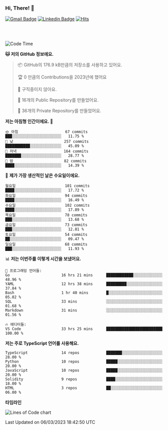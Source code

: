 ### Hi, There! 👋


[![Gmail Badge](https://img.shields.io/badge/-725psh@gmail.com-c14438?style=flat&logo=Gmail&logoColor=white&link=mailto:725psh@gmail.com)](mailto:725psh@gmail.com) 
[![Linkedin Badge](https://img.shields.io/badge/-soohanpark-0072b1?style=flat&logo=Linkedin&logoColor=white&link=https://www.linkedin.com/in/soohanpark/)](https://www.linkedin.com/in/soohanpark/) 
[![Hits](https://hits.seeyoufarm.com/api/count/incr/badge.svg?url=https%3A%2F%2Fgithub.com%2FSoohan-Park&count_bg=%23000000&title_bg=%23828282&icon=gradle.svg&icon_color=%23FFFFFF&title=Visited&edge_flat=false)](https://hits.seeyoufarm.com)  

<br />
<br />

<!--START_SECTION:waka-->
![Code Time](http://img.shields.io/badge/Code%20Time-635%20hrs%2047%20mins-blue)

**🐱 저의 GitHub 정보에요.** 

> 📦 GitHub의 176.9 kB만큼의 저장소를 사용하고 있어요. 
 > 
> 🏆 0 만큼의 Contributions을 2023년에 했어요
 > 
> 🚫 구직중이지 않아요.
 > 
> 📜 16개의 Public Repository를 만들었어요. 
 > 
> 🔑 36개의 Private Repository를 만들었어요. 
 > 
**저는 아침형 인간이에요. 🐤** 

```text
🌞 아침                     67 commits          ███░░░░░░░░░░░░░░░░░░░░░░   11.75 % 
🌆 낮　                     257 commits         ███████████░░░░░░░░░░░░░░   45.09 % 
🌃 저녁                     164 commits         ███████░░░░░░░░░░░░░░░░░░   28.77 % 
🌙 밤　                     82 commits          ████░░░░░░░░░░░░░░░░░░░░░   14.39 % 
```
📅 **제가 가장 생산적인 날은 수요일이에요.** 

```text
월요일                      101 commits         ████░░░░░░░░░░░░░░░░░░░░░   17.72 % 
화요일                      94 commits          ████░░░░░░░░░░░░░░░░░░░░░   16.49 % 
수요일                      102 commits         ████░░░░░░░░░░░░░░░░░░░░░   17.89 % 
목요일                      78 commits          ███░░░░░░░░░░░░░░░░░░░░░░   13.68 % 
금요일                      73 commits          ███░░░░░░░░░░░░░░░░░░░░░░   12.81 % 
토요일                      54 commits          ██░░░░░░░░░░░░░░░░░░░░░░░   09.47 % 
일요일                      68 commits          ███░░░░░░░░░░░░░░░░░░░░░░   11.93 % 
```


📊 **저는 이번주를 이렇게 시간을 보냈어요.** 

```text
💬 프로그래밍 언어들: 
Go                       16 hrs 21 mins      ████████████░░░░░░░░░░░░░   48.96 % 
YAML                     12 hrs 38 mins      █████████░░░░░░░░░░░░░░░░   37.84 % 
Bash                     1 hr 40 mins        █░░░░░░░░░░░░░░░░░░░░░░░░   05.02 % 
SQL                      33 mins             ░░░░░░░░░░░░░░░░░░░░░░░░░   01.68 % 
Markdown                 31 mins             ░░░░░░░░░░░░░░░░░░░░░░░░░   01.56 % 

🔥 에디터들: 
VS Code                  33 hrs 25 mins      █████████████████████████   100.00 % 
```

**저는 주로 TypeScript 언어를 사용해요.** 

```text
TypeScript               14 repos            ███████░░░░░░░░░░░░░░░░░░   28.00 % 
Python                   10 repos            █████░░░░░░░░░░░░░░░░░░░░   20.00 % 
JavaScript               10 repos            █████░░░░░░░░░░░░░░░░░░░░   20.00 % 
Solidity                 9 repos             ████░░░░░░░░░░░░░░░░░░░░░   18.00 % 
HTML                     3 repos             ██░░░░░░░░░░░░░░░░░░░░░░░   06.00 % 
```



**타임라인**

![Lines of Code chart](https://raw.githubusercontent.com/Soohan-Park/Soohan-Park/master/assets/bar_graph.png)


 Last Updated on 06/03/2023 18:42:50 UTC
<!--END_SECTION:waka-->
